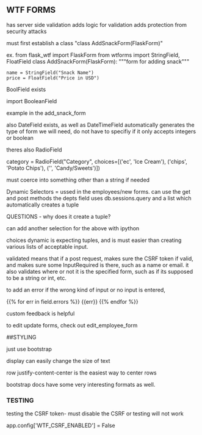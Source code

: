 ## WTF FORMS 

has server side validation 
adds logic for validation
adds protection from security attacks

must first establish a class "class AddSnackForm(FlaskForm)"


  ex. from flask_wtf import FlaskForm
  from wtforms import StringField, FloatField
  class AddSnackForm(FlaskForm):
    """form for adding snack"""
    
    name = StringField("Snack Name")
    price = FloatField("Price in USD")

BoolField exists

  import BooleanField

  example in the add_snack_form


also DateField exists, as well as DateTimeField automatically generates the type of 
form we will need, do not have to specifiy if it only accepts integers or boolean

theres also RadioField


category = RadioField("Category", choices=[('ec', 'Ice Cream'), ('chips', 'Potato Chips'), ('', 'Candy/Sweets')])

must coerce into something other than a string if needed 


Dynamic Selectors = ussed in the employees/new forms.  can use the get and post methods
the depts field uses db.sessions.query and a list which automatically creates a tuple 

  QUESTIONS - why does it create a tuple? 


can add another selection for the above with ipython 

choices dynamic is expecting tuples, and is must easier than creating various lists of acceptable input. 

validated means that if a post request, makes sure the CSRF token if valid, and makes sure some InputRequired is there, such as a name or email. it also validates where or not it is the specified form, such as if its supposed to be a string or int, etc. 

to add an error if the wrong kind of input or no input is entered, 

{{% for err in field.errors %}}
{{err}}
{{% endfor %}}

custom feedback is helpful

to edit update forms, check out edit_employee_form

##STYLING

just use bootstrap

display can easily change the size of text 

row justify-content-center is the easiest way to center rows 

bootstrap docs have some very interesting formats as well. 

### TESTING 

testing the CSRF token- must disable the CSRF or testing will not work 

app.config['WTF_CSRF_ENABLED'] = False